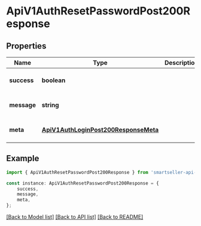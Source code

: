 # ApiV1AuthResetPasswordPost200Response


## Properties

Name | Type | Description | Notes
------------ | ------------- | ------------- | -------------
**success** | **boolean** |  | [optional] [default to undefined]
**message** | **string** |  | [optional] [default to undefined]
**meta** | [**ApiV1AuthLoginPost200ResponseMeta**](ApiV1AuthLoginPost200ResponseMeta.md) |  | [optional] [default to undefined]

## Example

```typescript
import { ApiV1AuthResetPasswordPost200Response } from 'smartseller-api-client';

const instance: ApiV1AuthResetPasswordPost200Response = {
    success,
    message,
    meta,
};
```

[[Back to Model list]](../README.md#documentation-for-models) [[Back to API list]](../README.md#documentation-for-api-endpoints) [[Back to README]](../README.md)
